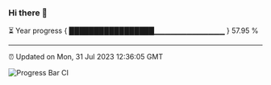 ### Hi there 👋

⏳ Year progress { █████████████████▁▁▁▁▁▁▁▁▁▁▁▁▁ } 57.95 %

---

⏰ Updated on Mon, 31 Jul 2023 12:36:05 GMT

![Progress Bar CI](https://github.com/ZhaoGui/ZhaoGui/workflows/Progress%20Bar%20CI/badge.svg)
